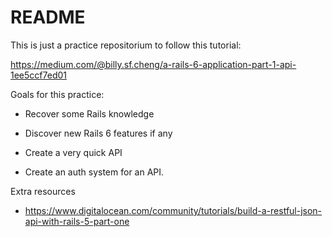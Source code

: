 # README

This is just a practice repositorium to follow this tutorial: 

https://medium.com/@billy.sf.cheng/a-rails-6-application-part-1-api-1ee5ccf7ed01

Goals for this practice:

* Recover some Rails knowledge

* Discover new Rails 6 features if any

* Create a very quick API

* Create an auth system for an API.


Extra resources

* https://www.digitalocean.com/community/tutorials/build-a-restful-json-api-with-rails-5-part-one